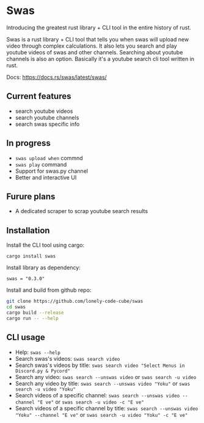 # Swas

Introducing the greatest rust library + CLI tool in the entire history of rust.

Swas is a rust library + CLI tool  that tells you when swas will upload new video through complex calculations. It also lets you search and play youtube videos of swas and other channels. Searching about youtube channels is also an option. Basically it's a youtube search cli tool written in rust.

Docs:  https://docs.rs/swas/latest/swas/ 

## Current features
- search youtube videos
- search youtube channels
- search swas specific info

## In progress
- `swas upload when` commnd
- `swas play` command
- Support for swas.py channel
- Better and interactive UI

## Furure plans
- A dedicated scraper to scrap youtube search results

## Installation

Install the CLI tool using cargo:

`cargo install swas`

Install library as dependency:

`swas = "0.3.0"`

Install and build from github repo:

```sh
git clone https://github.com/lonely-code-cube/swas
cd swas
cargo build --release
cargo run -- --help
```

## CLI usage
- Help: `swas --help`
- Search swas's videos: `swas search video`
- Search swas's videos by title: `swas search video "Select Menus in Discord.py & Pycord"`
- Search any video: `swas search --unswas video` or `swas search -u video`
- Search any video by title: `swas search --unswas video "Yoku"` or `swas search -u video "Yoku"`
- Search videos of a specific channel: `swas search --unswas video --channel "E ve"` or `swas search -u video -c "E ve"`
- Search videos of a specific channel by title: `swas search --unswas video "Yoku" --channel "E ve"` or `swas search -u video "Yoku" -c "E ve"`
